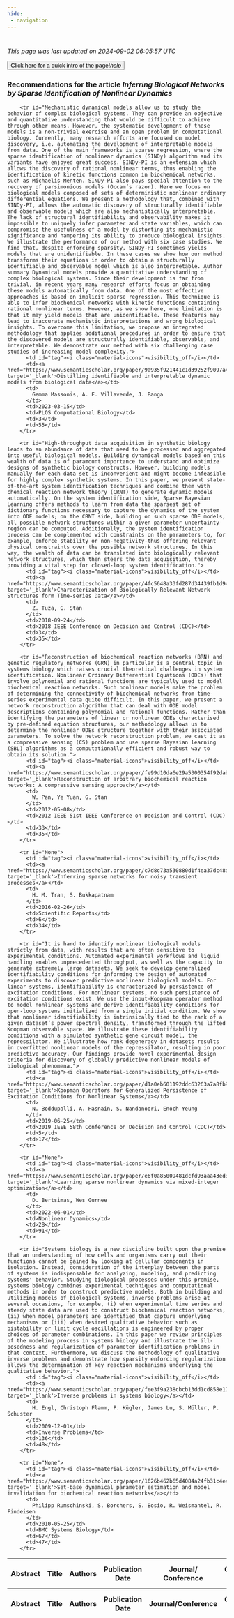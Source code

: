 ```yaml
---
hide:
 - navigation
---
```

<!DOCTYPE html>
#
<html lang="en">
<head>
  <meta charset="utf-8">
</head>

<body>
  <p>
  <i class="footer">This page was last updated on 2024-09-02 06:05:57 UTC</i>
  </p>
  
  <div class="note info" onclick="startIntro()">
    <p>
      <button type="button" class="buttons">
        <div style="display: flex; align-items: center;">
        Click here for a quick intro of the page! <i class="material-icons">help</i>
        </div>
      </button>
    </p>
  </div>

  <p>
  <h3 data-intro='Recommendations for the article'>
    Recommendations for the article <i>Inferring Biological Networks by Sparse Identification of Nonlinear Dynamics</i>
  </h3>
  <table id="table1" class="display wrap" style="width:100%">
  <thead>
    <tr>
        <th data-intro='Click to view the abstract (if available)'>Abstract</th>
        <th>Title</th>
        <th>Authors</th>
        <th>Publication Date</th>
        <th>Journal/ Conference</th>
        <th>Citation count</th>
        <th data-intro='Highest h-index among the authors'>Highest h-index</th>
    </tr>
  </thead>
  <tbody>
    
        <tr id="Mechanistic dynamical models allow us to study the behavior of complex biological systems. They can provide an objective and quantitative understanding that would be difficult to achieve through other means. However, the systematic development of these models is a non-trivial exercise and an open problem in computational biology. Currently, many research efforts are focused on model discovery, i.e. automating the development of interpretable models from data. One of the main frameworks is sparse regression, where the sparse identification of nonlinear dynamics (SINDy) algorithm and its variants have enjoyed great success. SINDy-PI is an extension which allows the discovery of rational nonlinear terms, thus enabling the identification of kinetic functions common in biochemical networks, such as Michaelis-Menten. SINDy-PI also pays special attention to the recovery of parsimonious models (Occam’s razor). Here we focus on biological models composed of sets of deterministic nonlinear ordinary differential equations. We present a methodology that, combined with SINDy-PI, allows the automatic discovery of structurally identifiable and observable models which are also mechanistically interpretable. The lack of structural identifiability and observability makes it impossible to uniquely infer parameter and state variables, which can compromise the usefulness of a model by distorting its mechanistic significance and hampering its ability to produce biological insights. We illustrate the performance of our method with six case studies. We find that, despite enforcing sparsity, SINDy-PI sometimes yields models that are unidentifiable. In these cases we show how our method transforms their equations in order to obtain a structurally identifiable and observable model which is also interpretable. Author summary Dynamical models provide a quantitative understanding of complex biological systems. Since their development is far from trivial, in recent years many research efforts focus on obtaining these models automatically from data. One of the most effective approaches is based on implicit sparse regression. This technique is able to infer biochemical networks with kinetic functions containing rational nonlinear terms. However, as we show here, one limitation is that it may yield models that are unidentifiable. These features may lead to inaccurate mechanistic interpretations and wrong biological insights. To overcome this limitation, we propose an integrated methodology that applies additional procedures in order to ensure that the discovered models are structurally identifiable, observable, and interpretable. We demonstrate our method with six challenging case studies of increasing model complexity.">
          <td id="tag"><i class="material-icons">visibility_off</i></td>
          <td><a href="https://www.semanticscholar.org/paper/9a935f921441c1d39252f9097a4b7db51e06ede4" target='_blank'>Distilling identifiable and interpretable dynamic models from biological data</a></td>
          <td>
            Gemma Massonis, A. F. Villaverde, J. Banga
          </td>
          <td>2023-03-15</td>
          <td>PLOS Computational Biology</td>
          <td>3</td>
          <td>55</td>
        </tr>
    
        <tr id="High-throughput data acquisition in synthetic biology leads to an abundance of data that need to be processed and aggregated into useful biological models. Building dynamical models based on this wealth of data is of paramount importance to understand and optimize designs of synthetic biology constructs. However, building models manually for each data set is inconvenient and might become infeasible for highly complex synthetic systems. In this paper, we present state-of-the-art system identification techniques and combine them with chemical reaction network theory (CRNT) to generate dynamic models automatically. On the system identification side, Sparse Bayesian Learning offers methods to learn from data the sparsest set of dictionary functions necessary to capture the dynamics of the system into ODE models; on the CRNT side, building on such sparse ODE models, all possible network structures within a given parameter uncertainty region can be computed. Additionally, the system identification process can be complemented with constraints on the parameters to, for example, enforce stability or non-negativity-thus offering relevant physical constraints over the possible network structures. In this way, the wealth of data can be translated into biologically relevant network structures, which then steers the data acquisition, thereby providing a vital step for closed-loop system identification.">
          <td id="tag"><i class="material-icons">visibility_off</i></td>
          <td><a href="https://www.semanticscholar.org/paper/4fc5648a33fd287d34439fb1d94e6a3550dced02" target='_blank'>Characterization of Biologically Relevant Network Structures form Time-series Data</a></td>
          <td>
            Z. Tuza, G. Stan
          </td>
          <td>2018-09-24</td>
          <td>2018 IEEE Conference on Decision and Control (CDC)</td>
          <td>3</td>
          <td>35</td>
        </tr>
    
        <tr id="Reconstruction of biochemical reaction networks (BRN) and genetic regulatory networks (GRN) in particular is a central topic in systems biology which raises crucial theoretical challenges in system identification. Nonlinear Ordinary Differential Equations (ODEs) that involve polynomial and rational functions are typically used to model biochemical reaction networks. Such nonlinear models make the problem of determining the connectivity of biochemical networks from time-series experimental data quite difficult. In this paper, we present a network reconstruction algorithm that can deal with ODE model descriptions containing polynomial and rational functions. Rather than identifying the parameters of linear or nonlinear ODEs characterised by pre-defined equation structures, our methodology allows us to determine the nonlinear ODEs structure together with their associated parameters. To solve the network reconstruction problem, we cast it as a compressive sensing (CS) problem and use sparse Bayesian learning (SBL) algorithms as a computationally efficient and robust way to obtain its solution.">
          <td id="tag"><i class="material-icons">visibility_off</i></td>
          <td><a href="https://www.semanticscholar.org/paper/fe99d10da6e29a5300354f92dab476490ec6f3ef" target='_blank'>Reconstruction of arbitrary biochemical reaction networks: A compressive sensing approach</a></td>
          <td>
            W. Pan, Ye Yuan, G. Stan
          </td>
          <td>2012-05-08</td>
          <td>2012 IEEE 51st IEEE Conference on Decision and Control (CDC)</td>
          <td>33</td>
          <td>35</td>
        </tr>
    
        <tr id="None">
          <td id="tag"><i class="material-icons">visibility_off</i></td>
          <td><a href="https://www.semanticscholar.org/paper/c7d8c73a530880d1f4ea37dc48dd6a25e338239a" target='_blank'>Inferring sparse networks for noisy transient processes</a></td>
          <td>
            H. M. Tran, S. Bukkapatnam
          </td>
          <td>2016-02-26</td>
          <td>Scientific Reports</td>
          <td>6</td>
          <td>34</td>
        </tr>
    
        <tr id="It is hard to identify nonlinear biological models strictly from data, with results that are often sensitive to experimental conditions. Automated experimental workflows and liquid handling enables unprecedented throughput, as well as the capacity to generate extremely large datasets. We seek to develop generalized identifiability conditions for informing the design of automated experiments to discover predictive nonlinear biological models. For linear systems, identifiability is characterized by persistence of excitation conditions. For nonlinear systems, no such persistence of excitation conditions exist. We use the input-Koopman operator method to model nonlinear systems and derive identifiability conditions for open-loop systems initialized from a single initial condition. We show that nonlinear identifiability is intrinsically tied to the rank of a given dataset’s power spectral density, transformed through the lifted Koopman observable space. We illustrate these identifiability conditions with a simulated synthetic gene circuit model, the repressilator. We illustrate how rank degeneracy in datasets results in overfitted nonlinear models of the repressilator, resulting in poor predictive accuracy. Our findings provide novel experimental design criteria for discovery of globally predictive nonlinear models of biological phenomena.">
          <td id="tag"><i class="material-icons">visibility_off</i></td>
          <td><a href="https://www.semanticscholar.org/paper/d1a0eb601192ddc63263a7a8fb974af0db52db2c" target='_blank'>Koopman Operators for Generalized Persistence of Excitation Conditions for Nonlinear Systems</a></td>
          <td>
            N. Boddupalli, A. Hasnain, S. Nandanoori, Enoch Yeung
          </td>
          <td>2019-06-25</td>
          <td>2019 IEEE 58th Conference on Decision and Control (CDC)</td>
          <td>5</td>
          <td>17</td>
        </tr>
    
        <tr id="None">
          <td id="tag"><i class="material-icons">visibility_off</i></td>
          <td><a href="https://www.semanticscholar.org/paper/e6f0a85009481dcfd93aaa43ed3f980e5033b0d8" target='_blank'>Learning sparse nonlinear dynamics via mixed-integer optimization</a></td>
          <td>
            D. Bertsimas, Wes Gurnee
          </td>
          <td>2022-06-01</td>
          <td>Nonlinear Dynamics</td>
          <td>28</td>
          <td>91</td>
        </tr>
    
        <tr id="Systems biology is a new discipline built upon the premise that an understanding of how cells and organisms carry out their functions cannot be gained by looking at cellular components in isolation. Instead, consideration of the interplay between the parts of systems is indispensable for analyzing, modeling, and predicting systems' behavior. Studying biological processes under this premise, systems biology combines experimental techniques and computational methods in order to construct predictive models. Both in building and utilizing models of biological systems, inverse problems arise at several occasions, for example, (i) when experimental time series and steady state data are used to construct biochemical reaction networks, (ii) when model parameters are identified that capture underlying mechanisms or (iii) when desired qualitative behavior such as bistability or limit cycle oscillations is engineered by proper choices of parameter combinations. In this paper we review principles of the modeling process in systems biology and illustrate the ill-posedness and regularization of parameter identification problems in that context. Furthermore, we discuss the methodology of qualitative inverse problems and demonstrate how sparsity enforcing regularization allows the determination of key reaction mechanisms underlying the qualitative behavior.">
          <td id="tag"><i class="material-icons">visibility_off</i></td>
          <td><a href="https://www.semanticscholar.org/paper/fee3f9a238cbcb13dd1cd858e1734538018aa1aa" target='_blank'>Inverse problems in systems biology</a></td>
          <td>
            H. Engl, Christoph Flamm, P. Kügler, James Lu, S. Müller, P. Schuster
          </td>
          <td>2009-12-01</td>
          <td>Inverse Problems</td>
          <td>136</td>
          <td>48</td>
        </tr>
    
        <tr id="None">
          <td id="tag"><i class="material-icons">visibility_off</i></td>
          <td><a href="https://www.semanticscholar.org/paper/1626b462b65d4084a24fb31c4e4ca3fc212a307a" target='_blank'>Set-base dynamical parameter estimation and model invalidation for biochemical reaction networks</a></td>
          <td>
            Philipp Rumschinski, S. Borchers, S. Bosio, R. Weismantel, R. Findeisen
          </td>
          <td>2010-05-25</td>
          <td>BMC Systems Biology</td>
          <td>67</td>
          <td>47</td>
        </tr>
    
  </tbody>
  <tfoot>
    <tr>
        <th>Abstract</th>
        <th>Title</th>
        <th>Authors</th>
        <th>Publication Date</th>
        <th>Journal/Conference</th>
        <th>Citation count</th>
        <th>Highest h-index</th>
    </tr>
  </tfoot>
  </table>
  </p>

</body>

<script>
var dataTableOptions = {
        initComplete: function () {
        this.api()
            .columns()
            .every(function () {
                let column = this;
 
                // Create select element
                let select = document.createElement('select');
                select.add(new Option(''));
                column.footer().replaceChildren(select);
 
                // Apply listener for user change in value
                select.addEventListener('change', function () {
                    column
                        .search(select.value, {exact: true})
                        .draw();
                });

                // keep the width of the select element same as the column
                select.style.width = '100%';
 
                // Add list of options
                column
                    .data()
                    .unique()
                    .sort()
                    .each(function (d, j) {
                        select.add(new Option(d));
                    });
            });
    },
    scrollX: false,
    scrollCollapse: true,
    paging: true,
    fixedColumns: true,
    columnDefs: [
        {"className": "dt-center", "targets": "_all"},
        // set width for both columns 0 and 1 as 25%
        { width: '5%', targets: 0 },
        { width: '25%', targets: 1 },
        { width: '20%', targets: 2 },
        { width: '10%', targets: 3 },
        { width: '20%', targets: 4 }

      ],
    pageLength: 10,
    layout: {
        topStart: {
            buttons: ['copy', 'csv', 'excel', 'pdf', 'print']
        }
    }
  }
  new DataTable('#table1', dataTableOptions);
  
  var table = $('#table1').DataTable();
  $('#table1 tbody').on('click', 'td:first-child', function () {
    var tr = $(this).closest('tr');
    var row = table.row( tr );

    var rowId = tr.attr('id');
    // alert(rowId);

    if (row.child.isShown()) {
      // This row is already open - close it.
      row.child.hide();
      tr.removeClass('shown');
      tr.find('td:first-child').html('<i class="material-icons">visibility_off</i>');
    } else {
      // Open row.
      // row.child('foo').show();
      var content = '<div class="child-row-content"><strong>Abstract:</strong> ' + rowId + '</div>';
      row.child(content).show();
      tr.addClass('shown');
      tr.find('td:first-child').html('<i class="material-icons">visibility</i>');
    }
  });
</script>
<style>
  .child-row-content {
    text-align: justify;
    text-justify: inter-word;
    word-wrap: break-word; /* Ensure long words are broken */
    white-space: normal; /* Ensure text wraps to the next line */
    max-width: 100%; /* Ensure content does not exceed the table width */
    padding: 10px; /* Optional: add some padding for better readability */
    /* font size */
    font-size: small;
  }
</style>
</html>